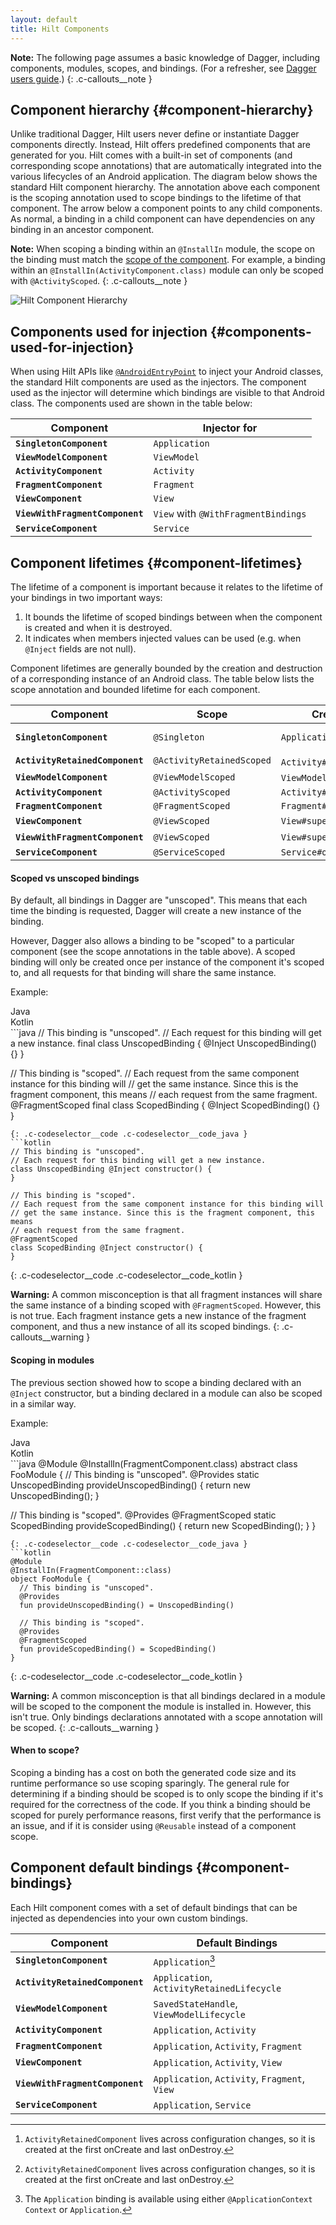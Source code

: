 ```yaml
---
layout: default
title: Hilt Components
---
```


**Note:** The following page assumes a basic knowledge of Dagger, including
components, modules, scopes, and bindings. (For a refresher, see
[Dagger users guide](https://dagger.dev/dev-guide).)
{: .c-callouts__note }

## Component hierarchy {#component-hierarchy}

Unlike traditional Dagger, Hilt users never define or instantiate Dagger
components directly. Instead, Hilt offers predefined components that are
generated for you. Hilt comes with a built-in set of components (and
corresponding scope annotations) that are automatically integrated into the
various lifecycles of an Android application. The diagram below shows the
standard Hilt component hierarchy. The annotation above each component is the
scoping annotation used to scope bindings to the lifetime of that component. The
arrow below a component points to any child components. As normal, a binding in
a child component can have dependencies on any binding in an ancestor component.

**Note:** When scoping a binding within an `@InstallIn` module, the scope on the
binding must match the [scope of the component](#component-lifetimes). For
example, a binding within an `@InstallIn(ActivityComponent.class)` module can
only be scoped with `@ActivityScoped`.
{: .c-callouts__note }

[Dagger docs]:https://dagger.dev/subcomponents#subcomponents-and-scope

![Hilt Component Hierarchy](component-hierarchy.svg)

## Components used for injection {#components-used-for-injection}

When using Hilt APIs like [`@AndroidEntryPoint`](android-entry-point.md) to inject your Android classes, the standard Hilt components are used as the injectors.
The component used as the injector will determine which bindings are visible to that Android class. The components used
are shown in the table below:

Component                       | Injector for
------------------------------- | ----------------------------------------
**`SingletonComponent`**        | `Application`
**`ViewModelComponent`**        | `ViewModel`
**`ActivityComponent`**         | `Activity`
**`FragmentComponent`**         | `Fragment`
**`ViewComponent`**             | `View`
**`ViewWithFragmentComponent`** | `View` with `@WithFragmentBindings`
**`ServiceComponent`**          | `Service`

## Component lifetimes {#component-lifetimes}

The lifetime of a component is important because it relates to the lifetime of
your bindings in two important ways:

1.  It bounds the lifetime of scoped bindings between when the component is
    created and when it is destroyed.
2.  It indicates when members injected values can be used (e.g. when `@Inject`
    fields are not null).

Component lifetimes are generally bounded by the creation and destruction of a
corresponding instance of an Android class. The table below lists the scope
annotation and bounded lifetime for each component.

Component                       | Scope                     | Created at                | Destroyed at
------------------------------- | ------------------------- | ------------------------- | ------------
**`SingletonComponent`**        | `@Singleton`              | `Application#onCreate()`  | Application process is destroyed
**`ActivityRetainedComponent`** | `@ActivityRetainedScoped` | `Activity#onCreate()`[^1] | `Activity#onDestroy()`[^1]
**`ViewModelComponent`**        | `@ViewModelScoped`        | `ViewModel` created       | `ViewModel` destroyed
**`ActivityComponent`**         | `@ActivityScoped`         | `Activity#onCreate()`     | `Activity#onDestroy()`
**`FragmentComponent`**         | `@FragmentScoped`         | `Fragment#onAttach()`     | `Fragment#onDestroy()`
**`ViewComponent`**             | `@ViewScoped`             | `View#super()`            | `View` destroyed
**`ViewWithFragmentComponent`** | `@ViewScoped`             | `View#super()`            | `View` destroyed
**`ServiceComponent`**          | `@ServiceScoped`          | `Service#onCreate()`      | `Service#onDestroy()`

[^1]: `ActivityRetainedComponent` lives across configuration changes, so it is
    created at the first onCreate and last onDestroy.

#### Scoped vs unscoped bindings

By default, all bindings in Dagger are "unscoped". This means that each time the
binding is requested, Dagger will create a new instance of the binding.

However, Dagger also allows a binding to be "scoped" to a particular component
(see the scope annotations in the table above). A scoped binding will only be
created once per instance of the component it's scoped to, and all requests for
that binding will share the same instance.

Example:

<div class="c-codeselector__button c-codeselector__button_java">Java</div>
<div class="c-codeselector__button c-codeselector__button_kotlin">Kotlin</div>
```java
// This binding is "unscoped".
// Each request for this binding will get a new instance.
final class UnscopedBinding {
  @Inject UnscopedBinding() {}
}

// This binding is "scoped".
// Each request from the same component instance for this binding will
// get the same instance. Since this is the fragment component, this means
// each request from the same fragment.
@FragmentScoped
final class ScopedBinding {
  @Inject ScopedBinding() {}
}
```
{: .c-codeselector__code .c-codeselector__code_java }
```kotlin
// This binding is "unscoped".
// Each request for this binding will get a new instance.
class UnscopedBinding @Inject constructor() {
}

// This binding is "scoped".
// Each request from the same component instance for this binding will
// get the same instance. Since this is the fragment component, this means
// each request from the same fragment.
@FragmentScoped
class ScopedBinding @Inject constructor() {
}
```
{: .c-codeselector__code .c-codeselector__code_kotlin }

**Warning:** A common misconception is that all fragment instances will share the
same instance of a binding scoped with `@FragmentScoped`. However, this is not
true. Each fragment instance gets a new instance of the fragment component, and
thus a new instance of all its scoped bindings.
{: .c-callouts__warning }

#### Scoping in modules

The previous section showed how to scope a binding declared with an `@Inject`
constructor, but a binding declared in a module can also be scoped in a similar
way.

Example:

<div class="c-codeselector__button c-codeselector__button_java">Java</div>
<div class="c-codeselector__button c-codeselector__button_kotlin">Kotlin</div>
```java
@Module
@InstallIn(FragmentComponent.class)
abstract class FooModule {
  // This binding is "unscoped".
  @Provides
  static UnscopedBinding provideUnscopedBinding() {
    return new UnscopedBinding();
  }

  // This binding is "scoped".
  @Provides
  @FragmentScoped
  static ScopedBinding provideScopedBinding() {
    return new ScopedBinding();
  }
}
```
{: .c-codeselector__code .c-codeselector__code_java }
```kotlin
@Module
@InstallIn(FragmentComponent::class)
object FooModule {
  // This binding is "unscoped".
  @Provides
  fun provideUnscopedBinding() = UnscopedBinding()

  // This binding is "scoped".
  @Provides
  @FragmentScoped
  fun provideScopedBinding() = ScopedBinding()
}
```
{: .c-codeselector__code .c-codeselector__code_kotlin }

**Warning:** A common misconception is that all bindings declared in a module will
be scoped to the component the module is installed in. However, this isn't true.
Only bindings declarations annotated with a scope annotation will be scoped.
{: .c-callouts__warning }

#### When to scope?

Scoping a binding has a cost on both the generated code size and its runtime
performance so use scoping sparingly. The general rule for determining if a
binding should be scoped is to only scope the binding if it's required for the
correctness of the code. If you think a binding should be scoped for purely
performance reasons, first verify that the performance is an issue, and if it is
consider using `@Reusable` instead of a component scope.

## Component default bindings {#component-bindings}

Each Hilt component comes with a set of default bindings that can be injected
as dependencies into your own custom bindings.

Component                       | Default Bindings
------------------------------- | ---------------------------------------------
**`SingletonComponent`**        | `Application`[^2]
**`ActivityRetainedComponent`** | `Application`, `ActivityRetainedLifecycle`
**`ViewModelComponent`**        | `SavedStateHandle`, `ViewModelLifecycle`
**`ActivityComponent`**         | `Application`, `Activity`
**`FragmentComponent`**         | `Application`, `Activity`, `Fragment`
**`ViewComponent`**             | `Application`, `Activity`, `View`
**`ViewWithFragmentComponent`** | `Application`, `Activity`, `Fragment`, `View`
**`ServiceComponent`**          | `Application`, `Service`

[^2]: The `Application` binding is available using either `@ApplicationContext
    Context` or `Application`.

